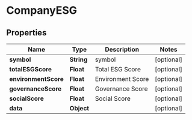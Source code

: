 

# CompanyESG


## Properties

| Name | Type | Description | Notes |
|------------ | ------------- | ------------- | -------------|
|**symbol** | **String** | symbol |  [optional] |
|**totalESGScore** | **Float** | Total ESG Score |  [optional] |
|**environmentScore** | **Float** | Environment Score |  [optional] |
|**governanceScore** | **Float** | Governance Score |  [optional] |
|**socialScore** | **Float** | Social Score |  [optional] |
|**data** | **Object** |  |  [optional] |



